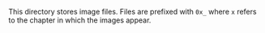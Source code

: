 This directory stores image files. Files are prefixed with `0x_` where `x` refers to the chapter 
in which the images appear. 
